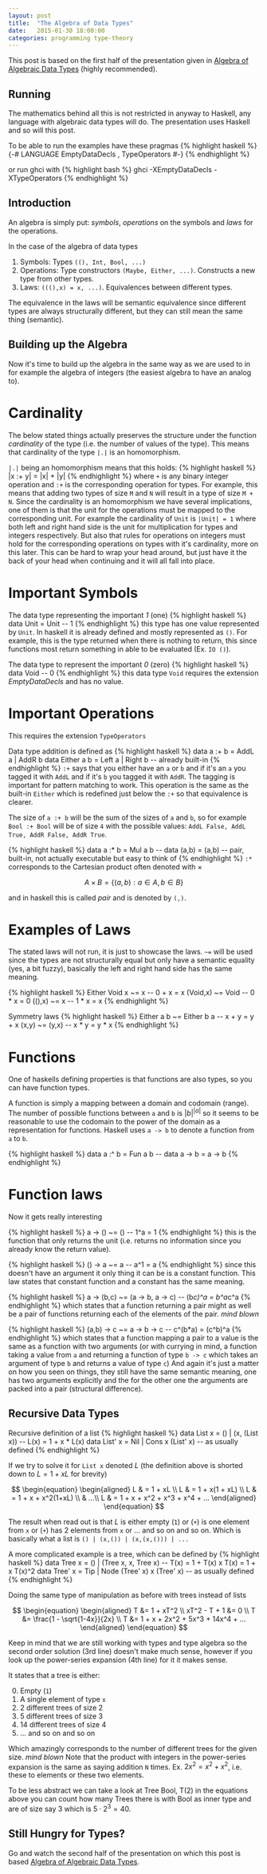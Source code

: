 ```yaml
---
layout: post
title:  "The Algebra of Data Types"
date:   2015-01-30 18:00:00
categories: programming type-theory
---
```


This post is based on the first half of the presentation given in [Algebra of Algebraic Data Types](https://www.youtube.com/watch?v=YScIPA8RbVE) (highly recommended).

Running
-------
The mathematics behind all this is not restricted in anyway to Haskell, any language with algebraic data types will do. The presentation uses Haskell and so will this post.

To be able to run the examples have these pragmas
{% highlight haskell %}
{-# LANGUAGE EmptyDataDecls
           , TypeOperators #-}
{% endhighlight %}

or run ghci with
{% highlight bash %}
ghci -XEmptyDataDecls -XTypeOperators
{% endhighlight %}

Introduction
------------
An algebra is simply put: _symbols_, _operations_ on the symbols and _laws_ for the operations.

In the case of the algebra of data types

1. Symbols: Types `((), Int, Bool, ...)`
2. Operations: Type constructors `(Maybe, Either, ...)`. Constructs a new type from other types.
3. Laws: `(((),x) = x, ...)`. Equivalences between different types.

The equivalence in the laws will be semantic equivalence since different types are always structurally different, but they can still mean the same thing (semantic).

Building up the Algebra
-----------------------
Now it's time to build up the algebra in the same way as we are used to in for example the algebra of integers (the easiest algebra to have an analog to).

Cardinality
===========
The below stated things actually preserves the structure under the function _cardinality_ of the type (i.e. the number of values of the type). This means that cardinality of the type `|.|` is an homomorphism.

`|.|` being an homomorphism means that this holds:
{% highlight haskell %}
|x :+ y| = |x| + |y|
{% endhighlight %}
where `+` is any binary integer operation and `:+` is the corresponding operation for types.
For example, this means that adding two types of size `M` and `N` will result in a type of size `M + N`.
Since the cardinality is an homomorphism we have several implications, one of them is that the unit for the operations must be mapped to the corresponding unit.
For example the cardinality of `Unit` is `|Unit| = 1` where both left and right hand side is the unit for multiplication for types and integers respectively.
But also that rules for operations on integers must hold for the corresponding operations on types with it's cardinality, more on this later.
This can be hard to wrap your head around, but just have it the back of your head when continuing and it will all fall into place.

Important Symbols
=================
The data type representing the important _1_ (one)
{% highlight haskell %}
data Unit = Unit -- 1
{% endhighlight %}
this type has one value represented by `Unit`. In haskell it is already defined and mostly represented as `()`.
For example, this is the type returned when there is nothing to return, this since functions most return something in able to be evaluated (Ex. `IO ()`).

The data type to represent the important _0_ (zero)
{% highlight haskell %}
data Void -- 0
{% endhighlight %}
this data type `Void` requires the extension _EmptyDataDecls_ and has no value.


Important Operations
====================
This requires the extension `TypeOperators`

Data type addition is defined as
{% highlight haskell %}
data a :+ b = AddL a | AddR b
data Either a b = Left a | Right b  -- already built-in
{% endhighlight %}
`:+` says that you either have an `a` or `b` and if it's an `a` you tagged it with `AddL` and if it's `b` you tagged it with `AddR`. The tagging is important for pattern matching to work.
This operation is the same as the built-in `Either` which is redefined just below the `:+` so that equivalence is clearer.

The size of `a :+ b` will be the sum of the sizes of `a` and `b`, so for example `Bool :+ Bool` will be of size `4` with the possible values: `AddL False, AddL True, AddR False, AddR True`.


{% highlight haskell %}
data a :* b = Mul a b
-- data (a,b) = (a,b)  -- pair, built-in, not actually executable but easy to think of
{% endhighlight %}
`:*` corresponds to the Cartesian product often denoted with $\times$

$$
\begin{equation}
    \label{eq:cartesian}
    A \times B = \left\{ (a, b): a \in A, b \in B \right\}
\end{equation}
$$

and in haskell this is called _pair_ and is denoted by `(,)`.

Examples of Laws
================
The stated laws will not run, it is just to showcase the laws.
`~=` will be used since the types are not structurally equal but only have a semantic equality (yes, a bit fuzzy), basically the left and right hand side has the same meaning.

{% highlight haskell %}
Either Void x ~= x  -- 0 + x = x
(Void,x) ~= Void  -- 0 * x = 0
((),x) ~= x  -- 1 * x = x
{% endhighlight %}

Symmetry laws
{% highlight haskell %}
Either a b ~= Either b a  -- x + y = y + x
(x,y) ~= (y,x)  -- x * y = y * x
{% endhighlight %}


Functions
=========
One of haskells defining properties is that functions are also types, so you can have function types.

A function is simply a mapping between a domain and codomain (range).
The number of possible functions between `a` and `b` is ${|b|}^{|a|}$ so it seems to be reasonable to use the codomain to the power of the domain as a representation for functions. Haskell uses `a -> b` to denote a function from `a` to `b`.

{% highlight haskell %}
data a :^ b = Fun a b
-- data a -> b = a -> b
{% endhighlight %}


Function laws
=============
Now it gets really interesting

{% highlight haskell %}
a -> () ~= ()  -- 1^a = 1
{% endhighlight %}
this is the function that only returns the unit (i.e. returns no information since you already know the return value).

{% highlight haskell %}
() -> a ~= a  -- a^1 = a
{% endhighlight %}
since this doesn't have an argument it only thing it can be is a constant function. This law states that constant function and a constant has the same meaning.

{% highlight haskell %}
a -> (b,c) ~= (a -> b, a -> c)  -- (b*c)^a = b^a*c^a
{% endhighlight %}
which states that a function returning a pair might as well be a pair of functions returning each of the elements of the pair. *mind blown*


{% highlight haskell %}
(a,b) -> c ~= a -> b -> c  -- c^(b*a) = (c^b)^a
{% endhighlight %}
which states that a function mapping a pair to a value is the same as a function with two arguments (or with currying in mind, a function taking a value from `a` and returning a function of type `b -> c` which takes an argument of type `b` and returns a value of type `c`)
And again it's just a matter on how you seen on things, they still have the same semantic meaning, one has two arguments explicitly and the for the other one the arguments are packed into a pair (structural difference).

Recursive Data Types
--------------------
Recursive definition of a list
{% highlight haskell %}
data List x = () |  (x, (List x))  -- L(x) = 1 + x * L(x)
data List' x = Nil | Cons x (List' x)  -- as usually defined
{% endhighlight %}

If we try to solve it for `List x` denoted $L$ (the definition above is shorted down to $L = 1 + xL$ for brevity)

$$
\begin{equation}
    \begin{aligned}
        L & = 1 + xL \\
        L & = 1 + x(1 + xL) \\
        L & = 1 + x + x^2(1+xL) \\
          & ...\\
        L & = 1 + x + x^2 + x^3 + x^4 + ...
    \end{aligned}
\end{equation}
$$

The result when read out is that $L$ is either empty (`1`) or (`+`) is one element from `x` or (`+`) has 2 elements from `x` or ... and so on and so on.
Which is basically what a list is `() | (x,()) | (x,(x,())) | ...`


A more complicated example is a tree, which can be defined by
{% highlight haskell %}
data Tree x = () | (Tree x, x, Tree x)  -- T(x) = 1 + T(x) x T(x) = 1 + x T(x)^2
data Tree' x = Tip | Node (Tree' x) x (Tree' x)  -- as usually defined
{% endhighlight %}

Doing the same type of manipulation as before with trees instead of lists

$$
\begin{equation}
    \begin{aligned}
        T &= 1 + xT^2 \\
        xT^2 - T + 1 &= 0 \\
        T &= \frac{1 - \sqrt{1-4x}}{2x} \\
        T &= 1 + x + 2x^2 + 5x^3 + 14x^4 + ...
    \end{aligned}
\end{equation}
$$

Keep in mind that we are still working with types and type algebra so the second order solution (3rd line) doesn't make much sense, however if you look up the power-series expansion (4th line) for it it makes sense.

It states that a tree is either:

0. Empty (`1`)
1. A single element of type `x`
2. 2 different trees of size 2
3. 5 different trees of size 3
4. 14 different trees of size 4
5. ... and so on and so on

Which amazingly corresponds to the number of different trees for the given size. *mind blown*
Note that the product with integers in the power-series expansion is the same as saying addition `N` times. Ex. $2x^2 = x^2 + x^2$, i.e. these to elements or these two elements.

To be less abstract we can take a look at Tree Bool, T(2) in the equations above you can count how many Trees there is with Bool as inner type and are of size say 3 which is $5\cdot 2^3=40$.


Still Hungry for Types?
-----------------------
Go and watch the second half of the presentation on which this post is based [Algebra of Algebraic Data Types](https://www.youtube.com/watch?v=YScIPA8RbVE).
